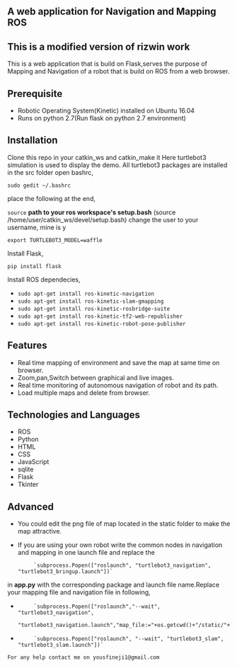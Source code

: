 ## A web application for Navigation and Mapping ROS
## This is a modified version of rizwin work

This is a web application that is build on Flask,serves the purpose of Mapping and Navigation of a robot that is build on ROS from a web browser.


## Prerequisite

- Robotic Operating System(Kinetic) installed on Ubuntu 16.04
- Runs on python 2.7(Run flask on python 2.7 environment)


## Installation
Clone this repo in your catkin_ws and catkin_make it
Here turtlebot3 simulation is used to display the demo.
All turtlebot3 packages are installed in the src folder
open bashrc,

`sudo gedit ~/.bashrc`

place the following at the end,

`source` **path to your ros workspace's setup.bash**  (source /home/user/catkin_ws/devel/setup.bash)
change the user to your username, mine is y

`export TURTLEBOT3_MODEL=waffle`

Install Flask,

`pip install flask`

Install ROS dependecies,

- `sudo apt-get install ros-kinetic-navigation`
- `sudo apt-get install ros-kinetic-slam-gmapping`
- `sudo apt-get install ros-kinetic-rosbridge-suite`
- `sudo apt-get install ros-kinetic-tf2-web-republisher`
- `sudo apt-get install ros-kinetic-robot-pose-publisher`

## Features
- Real time mapping of environment and save the map at same time on browser.
- Zoom,pan,Switch between graphical and live images.
- Real time monitoring of autonomous navigation of robot and its path.
- Load multiple maps and delete from browser.


## Technologies and Languages
  - ROS
  - Python
  - HTML
  - CSS
  - JavaScript
  - sqlite
  - Flask
  - Tkinter
## Advanced
- You could edit the png file of map located in the static folder to make the map attractive.
- If you are using your own robot write the common nodes in navigation and mapping in one launch file and replace the 

           `subprocess.Popen(["roslaunch", "turtlebot3_navigation", "turtlebot3_bringup.launch"])` 

in **app.py** with the corresponding package and launch file name.Replace your mapping file and navigation file in following,

-          `subprocess.Popen(["roslaunch","--wait", "turtlebot3_navigation",            
            "turtlebot3_navigation.launch","map_file:="+os.getcwd()+"/static/"+mapname+".yaml"])`

-          `subprocess.Popen(["roslaunch", "--wait", "turtlebot3_slam", "turtlebot3_slam.launch"])`

`For any help contact me on yousfineji1@gmail.com`



